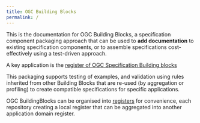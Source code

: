 ```yaml
---
title: OGC Building Blocks
permalink: /
---
```

This is the documentation for OGC Building Blocks, a specification component packaging approach that can be used to **add documentation** to existing specification components, or to assemble specifications cost-effectively using a test-driven approach.

A key application is the [register of OGC Specification Building blocks](https://opengeospatial.github.io/bblocks/register/)

This packaging supports testing of examples, and validation using rules inherited from other Building Blocks that are re-used (by aggregation or profiling) to create compatible specifications for specific applications.

OGC BuildingBlocks can be organised into [registers](/overview/registers) for convenience, each repository creating a local register that can be aggregated into another application domain register.

